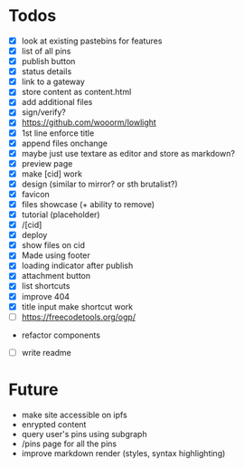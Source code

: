 # Todos

- [x] look at existing pastebins for features
- [x] list of all pins
- [x] publish button
- [x] status details
- [x] link to a gateway
- [x] store content as content.html
- [x] add additional files
- [x] sign/verify?
- [x] https://github.com/wooorm/lowlight
- [x] 1st line enforce title
- [x] append files onchange
- [x] maybe just use textare as editor and store as markdown?
- [x] preview page
- [x] make [cid] work
- [x] design (similar to mirror? or sth brutalist?)
- [x] favicon
- [x] files showcase (+ ability to remove)
- [x] tutorial (placeholder)
- [x] /[cid]
- [x] deploy
- [x] show files on cid
- [x] Made using footer
- [x] loading indicator after publish
- [x] attachment button
- [x] list shortcuts
- [x] improve 404
- [x] title input make shortcut work
- [ ] https://freecodetools.org/ogp/
- refactor components
- [ ] write readme

# Future

- make site accessible on ipfs
- enrypted content
- query user's pins using subgraph
- /pins page for all the pins
- improve markdown render (styles, syntax highlighting)
